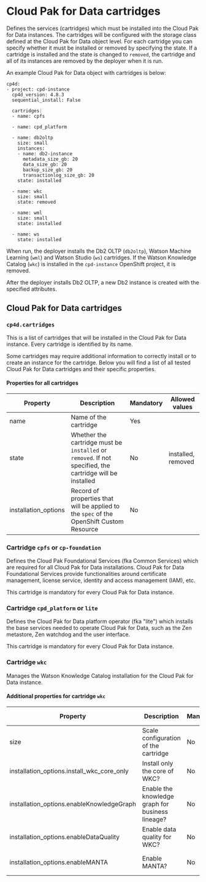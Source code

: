 # Cloud Pak for Data cartridges

Defines the services (cartridges) which must be installed into the Cloud Pak for Data instances. The cartridges will be configured with the storage class defined at the Cloud Pak for Data object level. For each cartridge you can specify whether it must be installed or removed by specifying the state. If a cartridge is installed and the state is changed to `removed`, the cartridge and all of its instances are removed by the deployer when it is run.

An example Cloud Pak for Data object with cartridges is below:
```
cp4d:
- project: cpd-instance
  cp4d_version: 4.8.3
  sequential_install: False

  cartridges:
  - name: cpfs

  - name: cpd_platform

  - name: db2oltp
    size: small
    instances:
    - name: db2-instance
      metadata_size_gb: 20
      data_size_gb: 20
      backup_size_gb: 20
      transactionlog_size_gb: 20
    state: installed

  - name: wkc
    size: small
    state: removed

  - name: wml
    size: small
    state: installed

  - name: ws
    state: installed
```

When run, the deployer installs the Db2 OLTP (`db2oltp`), Watson Machine Learning (`wml`) and Watson Studio (`ws`) cartridges. If the Watson Knowledge Catalog (`wkc`) is installed in the `cpd-instance` OpenShift project, it is removed.

After the deployer installs Db2 OLTP, a new Db2 instance is created with the specified attributes.

## Cloud Pak for Data cartridges

### `cp4d.cartridges`
This is a list of cartridges that will be installed in the Cloud Pak for Data instance. Every cartridge is identified by its name.

Some cartridges may require additional information to correctly install or to create an instance for the cartridge. Below you will find a list of all tested Cloud Pak for Data cartridges and their specific properties.

#### Properties for all cartridges
| Property | Description                                                          | Mandatory | Allowed values |
| -------- | -------------------------------------------------------------------- | --------- | -------------- |
| name     | Name of the cartridge                                         | Yes | |
| state     | Whether the cartridge must be `installed` or `removed`. If not specified, the cartridge will be installed | No | installed, removed |
| installation_options | Record of properties that will be applied to the `spec` of the OpenShift Custom Resource | No | |

### Cartridge `cpfs` or `cp-foundation`
Defines the Cloud Pak Foundational Services (fka Common Services) which are required for all Cloud Pak for Data installations. Cloud Pak for Data Foundational Services provide functionalities around certificate management, license service, identity and access management (IAM), etc.

This cartridge is mandatory for every Cloud Pak for Data instance.

### Cartridge `cpd_platform` or `lite`
Defines the Cloud Pak for Data platform operator (fka "lite") which installs the base services needed to operate Cloud Pak for Data, such as the Zen metastore, Zen watchdog and the user interface.

This cartridge is mandatory for every Cloud Pak for Data instance.

### Cartridge `wkc`
Manages the Watson Knowledge Catalog installation for the Cloud Pak for Data instance.

#### Additional properties for cartridge `wkc`
| Property | Description                                                          | Mandatory | Allowed values |
| -------- | -------------------------------------------------------------------- | --------- | -------------- |
| size     | Scale configuration of the cartridge                                 | No        | small (default), medium, large |
| installation_options.install_wkc_core_only | Install only the core of WKC?      | No | True, False (default) |
| installation_options.enableKnowledgeGraph  | Enable the knowledge graph for business lineage? | No | True, False (default) |
| installation_options.enableDataQuality     | Enable data quality for WKC?       | No | True, False (default) |
| installation_options.enableMANTA           | Enable MANTA?                      | No | True, False (default) |
